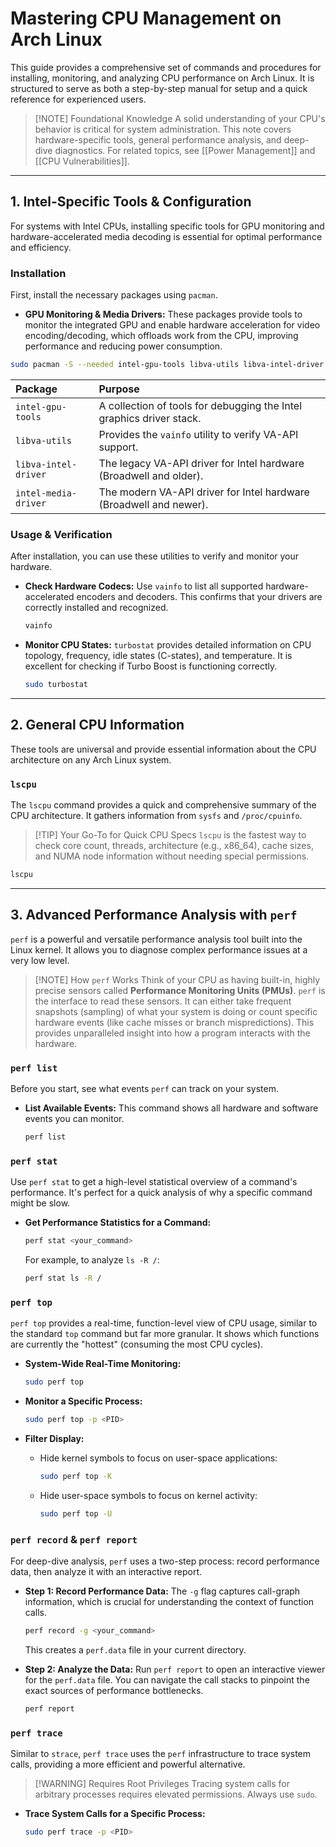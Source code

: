 # Mastering CPU Management on Arch Linux

This guide provides a comprehensive set of commands and procedures for installing, monitoring, and analyzing CPU performance on Arch Linux. It is structured to serve as both a step-by-step manual for setup and a quick reference for experienced users.

> [!NOTE] Foundational Knowledge
> A solid understanding of your CPU's behavior is critical for system administration. This note covers hardware-specific tools, general performance analysis, and deep-dive diagnostics. For related topics, see [[Power Management]] and [[CPU Vulnerabilities]].

---

## 1. Intel-Specific Tools & Configuration

For systems with Intel CPUs, installing specific tools for GPU monitoring and hardware-accelerated media decoding is essential for optimal performance and efficiency.

### Installation

First, install the necessary packages using `pacman`.

*   **GPU Monitoring & Media Drivers:** These packages provide tools to monitor the integrated GPU and enable hardware acceleration for video encoding/decoding, which offloads work from the CPU, improving performance and reducing power consumption.

```bash
sudo pacman -S --needed intel-gpu-tools libva-utils libva-intel-driver intel-media-driver
```

| Package | Purpose |
| :--- | :--- |
| `intel-gpu-tools` | A collection of tools for debugging the Intel graphics driver stack. |
| `libva-utils` | Provides the `vainfo` utility to verify VA-API support. |
| `libva-intel-driver` | The legacy VA-API driver for Intel hardware (Broadwell and older). |
| `intel-media-driver` | The modern VA-API driver for Intel hardware (Broadwell and newer). |

### Usage & Verification

After installation, you can use these utilities to verify and monitor your hardware.

*   **Check Hardware Codecs:** Use `vainfo` to list all supported hardware-accelerated encoders and decoders. This confirms that your drivers are correctly installed and recognized.
    ```bash
    vainfo
    ```

*   **Monitor CPU States:** `turbostat` provides detailed information on CPU topology, frequency, idle states (C-states), and temperature. It is excellent for checking if Turbo Boost is functioning correctly.
    ```bash
    sudo turbostat
    ```

---

## 2. General CPU Information

These tools are universal and provide essential information about the CPU architecture on any Arch Linux system.

### `lscpu`

The `lscpu` command provides a quick and comprehensive summary of the CPU architecture. It gathers information from `sysfs` and `/proc/cpuinfo`.

> [!TIP] Your Go-To for Quick CPU Specs
> `lscpu` is the fastest way to check core count, threads, architecture (e.g., x86_64), cache sizes, and NUMA node information without needing special permissions.

```bash
lscpu
```

---

## 3. Advanced Performance Analysis with `perf`

`perf` is a powerful and versatile performance analysis tool built into the Linux kernel. It allows you to diagnose complex performance issues at a very low level.

> [!NOTE] How `perf` Works
> Think of your CPU as having built-in, highly precise sensors called **Performance Monitoring Units (PMUs)**. `perf` is the interface to read these sensors. It can either take frequent snapshots (sampling) of what your system is doing or count specific hardware events (like cache misses or branch mispredictions). This provides unparalleled insight into how a program interacts with the hardware.

### `perf list`

Before you start, see what events `perf` can track on your system.

*   **List Available Events:** This command shows all hardware and software events you can monitor.
    ```bash
    perf list
    ```

### `perf stat`

Use `perf stat` to get a high-level statistical overview of a command's performance. It's perfect for a quick analysis of why a specific command might be slow.

*   **Get Performance Statistics for a Command:**
    ```bash
    perf stat <your_command>
    ```
    For example, to analyze `ls -R /`:
    ```bash
    perf stat ls -R /
    ```

### `perf top`

`perf top` provides a real-time, function-level view of CPU usage, similar to the standard `top` command but far more granular. It shows which functions are currently the "hottest" (consuming the most CPU cycles).

*   **System-Wide Real-Time Monitoring:**
    ```bash
    sudo perf top
    ```

*   **Monitor a Specific Process:**
    ```bash
    sudo perf top -p <PID>
    ```

*   **Filter Display:**
    *   Hide kernel symbols to focus on user-space applications:
        ```bash
        sudo perf top -K
        ```
    *   Hide user-space symbols to focus on kernel activity:
        ```bash
        sudo perf top -U
        ```

### `perf record` & `perf report`

For deep-dive analysis, `perf` uses a two-step process: record performance data, then analyze it with an interactive report.

*   **Step 1: Record Performance Data:** The `-g` flag captures call-graph information, which is crucial for understanding the context of function calls.
    ```bash
    perf record -g <your_command>
    ```
    This creates a `perf.data` file in your current directory.

*   **Step 2: Analyze the Data:** Run `perf report` to open an interactive viewer for the `perf.data` file. You can navigate the call stacks to pinpoint the exact sources of performance bottlenecks.
    ```bash
    perf report
    ```

### `perf trace`

Similar to `strace`, `perf trace` uses the `perf` infrastructure to trace system calls, providing a more efficient and powerful alternative.

> [!WARNING] Requires Root Privileges
> Tracing system calls for arbitrary processes requires elevated permissions. Always use `sudo`.

*   **Trace System Calls for a Specific Process:**
    ```bash
    sudo perf trace -p <PID>
    ```
